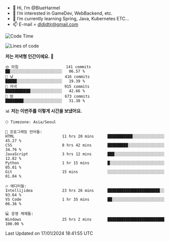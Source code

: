 - 👋 Hi, I’m @BlueHarmel
- 👀 I’m interested in GameDev, WebBackend, etc.
- 🌱 I’m currently learning Spring, Java, Kubernetes ETC...
- 📫 E-mail = dldjdtjr@gmail.com
  <!--START_SECTION:waka-->
![Code Time](http://img.shields.io/badge/Code%20Time-320%20hrs%2053%20mins-blue)

![Lines of code](https://img.shields.io/badge/%EC%A0%80%EB%8A%94%20%EC%97%AC%ED%83%9C%EA%B9%8C%EC%A7%80%20-39.8%20million%20%EC%A4%84%EC%9D%98%20%EC%BD%94%EB%93%9C%EB%A5%BC%20%EC%9E%91%EC%84%B1%ED%96%88%EC%96%B4%EC%9A%94.-blue)

**저는 저녁형 인간이에요. 🦉** 

```text
🌞 아침                     141 commits         ██░░░░░░░░░░░░░░░░░░░░░░░   06.57 % 
🌆 낮　                     416 commits         █████░░░░░░░░░░░░░░░░░░░░   19.39 % 
🌃 저녁                     915 commits         ███████████░░░░░░░░░░░░░░   42.66 % 
🌙 밤　                     673 commits         ████████░░░░░░░░░░░░░░░░░   31.38 % 
```


📊 **저는 이번주를 이렇게 시간을 보냈어요.** 

```text
🕑︎ Timezone: Asia/Seoul

💬 프로그래밍 언어들: 
HTML                     11 hrs 20 mins      ███████████░░░░░░░░░░░░░░   45.27 % 
CSS                      8 hrs 42 mins       █████████░░░░░░░░░░░░░░░░   34.76 % 
JavaScript               3 hrs 12 mins       ███░░░░░░░░░░░░░░░░░░░░░░   12.82 % 
Python                   1 hr 15 mins        █░░░░░░░░░░░░░░░░░░░░░░░░   05.01 % 
Git                      15 mins             ░░░░░░░░░░░░░░░░░░░░░░░░░   01.04 % 

🔥 에디터들: 
Intellijidea             23 hrs 26 mins      ███████████████████████░░   93.64 % 
VS Code                  1 hr 35 mins        ██░░░░░░░░░░░░░░░░░░░░░░░   06.36 % 

💻 운영 체제들: 
Windows                  25 hrs 2 mins       █████████████████████████   100.00 % 
```


 Last Updated on 17/01/2024 18:41:55 UTC
<!--END_SECTION:waka-->
<!---
BlueHarmel/BlueHarmel is a ✨ special ✨ repository because its `README.md` (this file) appears on your GitHub profile.
You can click the Preview link to take a look at your changes.
--->

